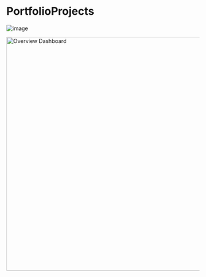 # PortfolioProjects

![image](https://user-images.githubusercontent.com/98869076/215241309-bccca047-f6d4-4bdc-a0c2-fba6f21da019.png)

<img width="609" alt="Overview Dashboard" src="https://user-images.githubusercontent.com/98869076/215241333-09f5ee0f-4379-47b7-b8f1-135b8e42356a.PNG">
